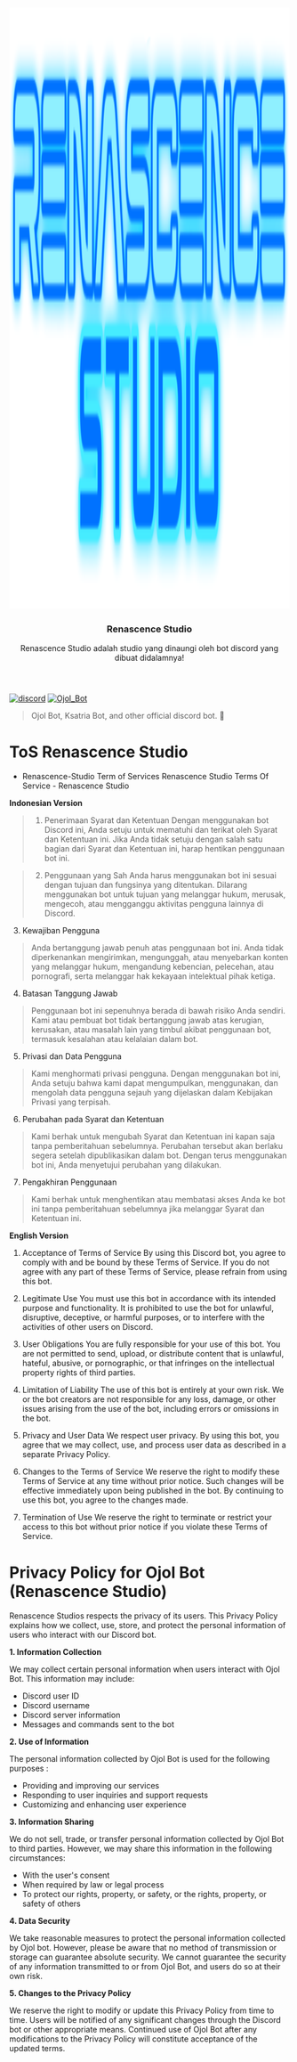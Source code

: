 <br/>
<p align="center">
  <a href="https://github.com/NojinNojs/Renascence-Studio.git">
    <img src="./assets/logo.png" alt="Logo" width="1920" height="1080">
  </a>

<h3 align="center">Renascence Studio</h3>

  <p align="center">
    Renascence Studio adalah studio yang dinaungi oleh bot discord yang dibuat didalamnya!
    <br/>
    <br/>

# 
[![discord](https://img.shields.io/discord/710852417100578849?style=for-the-badge&color=7289DA&label=Discord)](https://discord.gg/UuJR6CjC2a)
[![Ojol_Bot](https://img.shields.io/badge/Ojol%20Bot-Invite-green)](https://discord.com/api/oauth2/authorize?client_id=1083659994542645289&permissions=1254130838528&scope=bot)

> Ojol Bot, Ksatria Bot, and other official discord bot. 🚀

# ToS Renascence Studio

* Renascence-Studio
Term of Services Renascence Studio
Terms Of Service - Renascence Studio

**Indonesian Version**

> 1. Penerimaan Syarat dan Ketentuan
>Dengan menggunakan bot Discord ini, Anda setuju untuk mematuhi dan terikat oleh Syarat dan Ketentuan ini. Jika Anda tidak setuju dengan salah satu bagian dari Syarat dan Ketentuan ini, harap hentikan penggunaan bot ini.

> 2. Penggunaan yang Sah
>Anda harus menggunakan bot ini sesuai dengan tujuan dan fungsinya yang ditentukan. Dilarang menggunakan bot untuk tujuan yang melanggar hukum, merusak, mengecoh, atau mengganggu aktivitas pengguna lainnya di Discord.

3. Kewajiban Pengguna
>Anda bertanggung jawab penuh atas penggunaan bot ini. Anda tidak diperkenankan mengirimkan, mengunggah, atau menyebarkan konten yang melanggar hukum, mengandung kebencian, pelecehan, atau pornografi, serta melanggar hak kekayaan intelektual pihak ketiga.

4. Batasan Tanggung Jawab
>Penggunaan bot ini sepenuhnya berada di bawah risiko Anda sendiri. Kami atau pembuat bot tidak bertanggung jawab atas kerugian, kerusakan, atau masalah lain yang timbul akibat penggunaan bot, termasuk kesalahan atau kelalaian dalam bot.

5. Privasi dan Data Pengguna
>Kami menghormati privasi pengguna. Dengan menggunakan bot ini, Anda setuju bahwa kami dapat mengumpulkan, menggunakan, dan mengolah data pengguna sejauh yang dijelaskan dalam Kebijakan Privasi yang terpisah.

6. Perubahan pada Syarat dan Ketentuan
>Kami berhak untuk mengubah Syarat dan Ketentuan ini kapan saja tanpa pemberitahuan sebelumnya. Perubahan tersebut akan berlaku segera setelah dipublikasikan dalam bot. Dengan terus menggunakan bot ini, Anda menyetujui perubahan yang dilakukan.

7. Pengakhiran Penggunaan
>Kami berhak untuk menghentikan atau membatasi akses Anda ke bot ini tanpa pemberitahuan sebelumnya jika melanggar Syarat dan Ketentuan ini.

**English Version**

1. Acceptance of Terms of Service
By using this Discord bot, you agree to comply with and be bound by these Terms of Service. If you do not agree with any part of these Terms of Service, please refrain from using this bot.

2. Legitimate Use
You must use this bot in accordance with its intended purpose and functionality. It is prohibited to use the bot for unlawful, disruptive, deceptive, or harmful purposes, or to interfere with the activities of other users on Discord.

3. User Obligations
You are fully responsible for your use of this bot. You are not permitted to send, upload, or distribute content that is unlawful, hateful, abusive, or pornographic, or that infringes on the intellectual property rights of third parties.

4. Limitation of Liability
The use of this bot is entirely at your own risk. We or the bot creators are not responsible for any loss, damage, or other issues arising from the use of the bot, including errors or omissions in the bot.

5. Privacy and User Data
We respect user privacy. By using this bot, you agree that we may collect, use, and process user data as described in a separate Privacy Policy.

6. Changes to the Terms of Service
We reserve the right to modify these Terms of Service at any time without prior notice. Such changes will be effective immediately upon being published in the bot. By continuing to use this bot, you agree to the changes made.

7. Termination of Use
We reserve the right to terminate or restrict your access to this bot without prior notice if you violate these Terms of Service.

# Privacy Policy for Ojol Bot (Renascence Studio)

Renascence Studios respects the privacy of its users. This Privacy Policy explains how we collect, use, store, and protect the personal information of users who interact with our Discord bot.

**1. Information Collection**

We may collect certain personal information when users interact with Ojol Bot. This information may include:

- Discord user ID
- Discord username
- Discord server information
- Messages and commands sent to the bot

**2. Use of Information**

The personal information collected by Ojol Bot is used for the following purposes :

- Providing and improving our services
- Responding to user inquiries and support requests
- Customizing and enhancing user experience

**3. Information Sharing**

We do not sell, trade, or transfer personal information collected by Ojol Bot to third parties. However, we may share this information in the following circumstances:

- With the user's consent
- When required by law or legal process
- To protect our rights, property, or safety, or the rights, property, or safety of others

**4. Data Security**

We take reasonable measures to protect the personal information collected by Ojol bot. However, please be aware that no method of transmission or storage can guarantee absolute security. We cannot guarantee the security of any information transmitted to or from Ojol Bot, and users do so at their own risk.

**5. Changes to the Privacy Policy**

We reserve the right to modify or update this Privacy Policy from time to time. Users will be notified of any significant changes through the Discord bot or other appropriate means. Continued use of Ojol Bot after any modifications to the Privacy Policy will constitute acceptance of the updated terms.